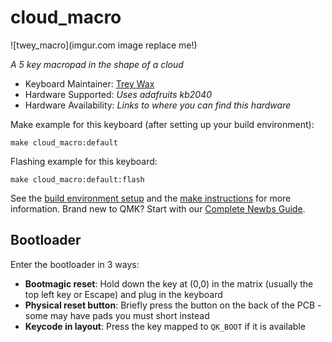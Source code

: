 # cloud_macro

![twey_macro](imgur.com image replace me!)

*A 5 key macropad in the shape of a cloud*

* Keyboard Maintainer: [Trey Wax](https://github.com/TweyHugs)
* Hardware Supported: *Uses adafruits kb2040*
* Hardware Availability: *Links to where you can find this hardware*

Make example for this keyboard (after setting up your build environment):

    make cloud_macro:default

Flashing example for this keyboard:

    make cloud_macro:default:flash

See the [build environment setup](https://docs.qmk.fm/#/getting_started_build_tools) and the [make instructions](https://docs.qmk.fm/#/getting_started_make_guide) for more information. Brand new to QMK? Start with our [Complete Newbs Guide](https://docs.qmk.fm/#/newbs).

## Bootloader

Enter the bootloader in 3 ways:

* **Bootmagic reset**: Hold down the key at (0,0) in the matrix (usually the top left key or Escape) and plug in the keyboard
* **Physical reset button**: Briefly press the button on the back of the PCB - some may have pads you must short instead
* **Keycode in layout**: Press the key mapped to `QK_BOOT` if it is available
